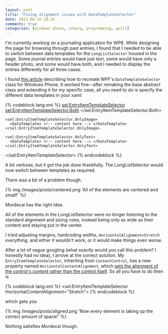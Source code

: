 ```yaml
---
layout: post
title: "Fixing alignment issues with DataTemplateSelector"
date: 2013-08-16 19:24
comments: true
categories: [windows phone, csharp, programming, quill]
---
```


I'm currently working on a journaling application for WP8. While designing the page for browsing through past entries, I found that I needed to be able to switch between data templates for the `LongListSelector` housed in the page. Some journal entries would have just text, some would have only a header photo, and some would have both, and I needed to display the entries differently for all three cases.

I found [this article](http://www.geekchamp.com/articles/implementing-windows-phone-7-datatemplateselector-and-customdatatemplateselector) describing how to recreate WPF's `DataTemplateSelector` class for Windows Phone. It worked fine--after remaking the base abstract class and extending it for my specific case, all you need to do is specify the different data templates in your xaml:

{% codeblock lang:xml %}
<DataTemplate x:Key="EntryListItemTemplate">
  <sel:EntryItemTemplateSelector>
    <sel:EntryItemTemplateSelector.Both>
      <DataTemplate> <!-- content here --> </DataTemplate>
    </sel:EntryItemTemplateSelector.Both>

    <sel:EntryItemTemplateSelector.OnlyImage>
      <DataTemplate> <!-- content here --> </DataTemplate>
    </sel:EntryItemTemplateSelector.OnlyImage>

    <sel:EntryItemTemplateSelector.OnlyText>
      <DataTemplate> <!-- content here --> </DataTemplate>
    </sel:EntryItemTemplateSelector.OnlyText>
  </sel:EntryItemTemplateSelector>
</DataTemplate>
{% endcodeblock %}

A bit verbose, but it got the job done thankfully. The LongListSelector would now switch between templates as required.

There was a bit of a problem though.

{% img /images/posts/centered.png 'All of the elements are centered and small!' %}

Mordecai has the right idea.

All of the elements in the LongListSelector were no longer listening to the standard alignment and sizing rules, instead being only as wide as their content and staying put in the center.

I tried adjusting margins, hardcoding widths, `HorizontalAlignment=Stretch` *everything*, and either it wouldn't work, or it would make things even worse.

After a lot of vague googling (what exactly would you call this problem? I honestly had no idea), I arrove at the correct solution. My `EntryItemTemplateSelector`, inheriting from `ContentControl`, has a new property named `HorizontalContentAlignment`, which [sets the alignment of the control's *content* rather than the control itself](http://msdn.microsoft.com/en-us/library/system.windows.controls.control.horizontalcontentalignment.aspx). So all you have to do then is

{% codeblock lang:xml %}
<sel:EntryItemTemplateSelector HorizontalContentAlignment="Stretch">
{% endcodeblock %}

which gets you

{% img /images/posts/aligned.png 'Now every element is taking up the correct amount of space!' %}

Nothing satisfies Mordecai though.